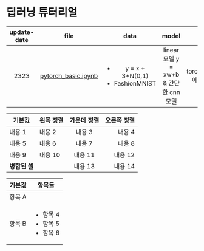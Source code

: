 # 딥러닝 튜터리얼
|update-date|file|data|model|remarks|reference|language|
|:---:|:---:|:---:|:---:|:---:|:---:|:---:|
|2323|[pytorch_basic.ipynb]()|<ul><li>y = x + 3*N(0,1)</li><li>FashionMNIST</li></ul>|linear모델 y = xw+b & 간단한 cnn모델|torchvision.datasets에서 데이터가져옴|[Youtube](https://youtu.be/BnV0m4jOb6g)|pytorch|

| 기본값            | 왼쪽 정렬      | 가운데 정렬 | 오른쪽 정렬 |
|-------------------|:---------------|:-----------:|------------:|
| 내용 1            | 내용 2         | 내용 3      | 내용 4      |
| 내용 5            | 내용 6         | 내용 7      | 내용 8      |
| 내용 9            | 내용 10        | 내용 11     | 내용 12     |
| **병합된 셀**      |                | 내용 13     | 내용 14     |


| 기본값  | 항목들                    |
|---------|---------------------------|
| 항목 A  |  |
| 항목 B  | <ul><li>항목 4</li><li>항목 5</li><li>항목 6</li></ul> |
